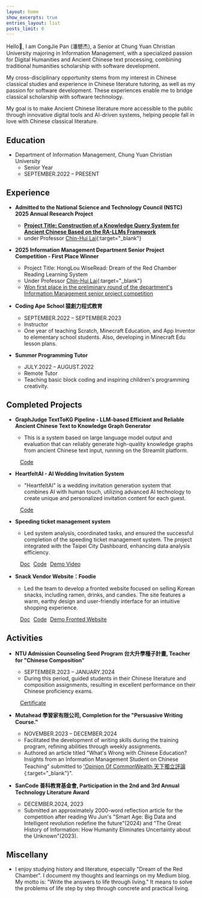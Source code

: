 ```yaml
---
layout: home
show_excerpts: true
entries_layout: list
posts_limit: 0
---
```


<p data-i18n="intro-para1">Hello👋, I am CongJie Pan (潘驄杰), a Senior at Chung Yuan Christian University majoring in Information Management, with a specialized passion for Digital Humanities and Ancient Chinese text processing, combining traditional humanities scholarship with software development.</p>

<p data-i18n="intro-para2">My cross-disciplinary opportunity stems from my interest in Chinese classical studies and experience in Chinese literature tutoring, as well as my passion for software development. These experiences enable me to bridge classical scholarship with software technology.</p>

<p data-i18n="intro-para3">My goal is to make Ancient Chinese literature more accessible to the public through innovative digital tools and AI-driven systems, helping people fall in love with Chinese classical literature.</p>

<div class="content-section" markdown="1">

## <span data-i18n="education">Education</span>

- <span data-i18n="edu-cycu">Department of Information Management, Chung Yuan Christian University</span>
  - <span data-i18n="edu-junior">Senior Year</span>
  - <span data-i18n="edu-period">SEPTEMBER.2022 – PRESENT</span>

</div>

<div class="content-section" markdown="1">

## <span data-i18n="experience">Experience</span>

- **<span data-i18n="exp-nstc-title">Admitted to the National Science and Technology Council (NSTC) 2025 Annual Research Project</span>**
  - <a href="./PDF/The_Construction_of_an_Ancient_Chinese_Knowledge_Query_System.pdf" target="_blank"><strong><span data-i18n="exp-nstc-project">Project Title: Construction of a Knowledge Query System for Ancient Chinese Based on the RA-LLMs Framework</span></strong></a>
  - <span data-i18n="exp-nstc-under">under Professor</span> [Chin-Hui Lai](https://chlai045.github.io/){:target="_blank"}

- **<span data-i18n="exp-dept-comp-title">2025 Information Management Department Senior Project Competition - First Place Winner</span>**
  - <span data-i18n="exp-dept-comp-project">Project Title: HongLou WiseRead: Dream of the Red Chamber Reading Learning System</span>
  - <span data-i18n="exp-nstc-under">Under Professor</span> [Chin-Hui Lai](https://chlai045.github.io/){:target="_blank"}
  - <a href="./images/113-2-departmentInitialCompetion-1prize.jpg" target="_blank"><span data-i18n="exp-dept-comp-achievement">Won first place in the preliminary round of the department's Information Management senior project competition</span></a>

- **<span data-i18n="exp-ape-title">Coding Ape School 猿創力程式教育</span>**
  - <span data-i18n="exp-ape-period">SEPTEMBER.2022 – SEPTEMBER.2023</span>
  - <span data-i18n="exp-ape-role">Instructor</span>
  - <span data-i18n="exp-ape-desc">One year of teaching Scratch, Minecraft Education, and App Inventor to elementary school students. Also, developing in Minecraft Edu lesson plans.</span>

- **<span data-i18n="exp-tutor-title">Summer Programming Tutor</span>**
  - <span data-i18n="exp-tutor-period">JULY.2022 – AUGUST.2022</span>
  - <span data-i18n="exp-tutor-role">Remote Tutor</span>
  - <span data-i18n="exp-tutor-desc">Teaching basic block coding and inspiring children's programming creativity.</span>
</div>

<div class="content-section" markdown="1">

## <span data-i18n="projects">Completed Projects</span>

- **<span data-i18n="proj-graphjudge-title">GraphJudge TextToKG Pipeline - LLM-based Efficient and Reliable Ancient Chinese Text to Knowledge Graph Generator</span>**
  - <span data-i18n="proj-graphjudge-desc">This is a system based on large language model output and evaluation that can reliably generate high-quality knowledge graphs from ancient Chinese text input, running on the Streamlit platform.</span>

  &nbsp;&nbsp;<a href="https://reurl.cc/GNRMLd" class="project-link" target="_blank"><i class="fab fa-github" style="margin-right: 5px;"></i><span data-i18n="proj-graphjudge-code">Code</span></a>

- **<span data-i18n="proj-heartfelt-title">HeartfeltAI - AI Wedding Invitation System</span>**
  - <span data-i18n="proj-heartfelt-desc">"HeartfeltAI" is a wedding invitation generation system that combines AI with human touch, utilizing advanced AI technology to create unique and personalized invitation content for each guest.</span>

  &nbsp;&nbsp;<a href="https://github.com/CongJie-Pan/HeartfeltAI_SE_MidtermPJ" class="project-link" target="_blank"><i class="fab fa-github" style="margin-right: 5px;"></i><span data-i18n="proj-heartfelt-code">Code</span></a>

- **<span data-i18n="proj-ticket-title">Speeding ticket management system</span>**
  - <span data-i18n="proj-ticket-desc">Led system analysis, coordinated tasks, and ensured the successful completion of the speeding ticket management system. The project integrated with the Taipei City Dashboard, enhancing data analysis efficiency.</span>
  
  &nbsp;&nbsp;<a href="https://github.com/CongJie-Pan/SA_FinalProject/blob/JayPan/%E6%96%87%E6%9B%B8%E6%AA%94%E6%A1%88/%E8%A6%8F%E6%A0%BC%E6%9B%B8/%E6%9C%9F%E6%9C%AB%E8%B6%85%E9%80%9F%E7%BD%B0%E5%96%AE%E8%99%95%E7%90%86%E7%B3%BB%E7%B5%B1%20%E8%A6%8F%E6%A0%BC%E6%9B%B8%20%E7%AC%AC%E4%BA%8C%E7%B5%84.pdf" class="project-link" target="_blank"><i class="fas fa-file-alt" style="margin-right: 5px;"></i><span data-i18n="proj-ticket-doc">Doc</span></a> <span class="link-divider"></span> <a href="https://github.com/CongJie-Pan/SA_FinalProject" class="project-link" target="_blank"><i class="fab fa-github" style="margin-right: 5px;"></i><span data-i18n="proj-ticket-code">Code</span></a><span class="link-divider"></span> <a href="https://github.com/CongJie-Pan/SA_FinalProject?tab=readme-ov-file#demo-video" class="project-link" target="_blank"><i class="fas fa-video" style="margin-right: 5px;"></i><span data-i18n="proj-ticket-demo">Demo Video</span></a>

- **<span data-i18n="proj-foodie-title">Snack Vendor Website：Foodie</span>**
  - <span data-i18n="proj-foodie-desc">Led the team to develop a fronted website focused on selling Korean snacks, including ramen, drinks, and candies. The site features a warm, earthy design and user-friendly interface for an intuitive shopping experience.</span>
  
  &nbsp;&nbsp;<a href="https://github.com/CongJie-Pan/Foodie_Front-end/blob/main/%E8%AA%AA%E6%98%8E%E6%96%87%E4%BB%B6/%E5%A4%9A%E5%AA%92%E9%AB%94%E7%A8%8B%E5%BC%8F%E8%A8%AD%E8%A8%88%E6%9C%9F%E6%9C%AB%E8%AA%AA%E6%98%8E%E6%96%87%E4%BB%B6.pdf" class="project-link" target="_blank"><i class="fas fa-file-alt" style="margin-right: 5px;"></i><span data-i18n="proj-foodie-doc">Doc</span></a> <span class="link-divider"></span> <a href="https://github.com/CongJie-Pan/Foodie_Front-end" class="project-link" target="_blank"><i class="fab fa-github" style="margin-right: 5px;"></i><span data-i18n="proj-foodie-code">Code</span></a> <span class="link-divider"></span> <a href="https://congjie-pan.github.io/Foodie_Front-end/" class="project-link" target="_blank"><i class="fas fa-desktop" style="margin-right: 5px;"></i><span data-i18n="proj-foodie-demo">Demo Fronted Website</span></a>
</div>

<div class="content-section" markdown="1">

## <span data-i18n="activities">Activities</span>

- **<span data-i18n="act-ntu-title">NTU Admission Counseling Seed Program 台大升學種子計畫, Teacher for "Chinese Composition"</span>**
  - <span data-i18n="act-ntu-period">SEPTEMBER.2023 – JANUARY.2024</span>
  - <span data-i18n="act-ntu-desc">During this period, guided students in their Chinese literature and composition assignments, resulting in excellent performance on their Chinese proficiency exams.</span>

  &nbsp;&nbsp;<a href="./images/NTUSeedChiTeacher_Certificate_IMG.jpg" class="project-link" target="_blank"><i class="fas fa-certificate" style="margin-right: 5px;"></i><span data-i18n="act-ntu-certificate">Certificate</span></a>

- **<span data-i18n="act-mutahead-title">Mutahead 學習家有限公司, Completion for the "Persuasive Writing Course."</span>**
  - <span data-i18n="act-mutahead-period">NOVEMBER.2023 – DECEMBER.2024</span>
  - <span data-i18n="act-mutahead-desc1">Facilitated the development of writing skills during the training program, refining abilities through weekly assignments.</span> 
  - <span data-i18n="act-mutahead-desc2">Authored an article titled "What's Wrong with Chinese Education? Insights from an Information Management Student on Chinese Teaching" submitted to</span> [<span data-i18n="act-mutahead-link">'Opinion Of CommonWealth 天下獨立評論</span>](https://reurl.cc/E4y061){:target="_blank"}".

- **<span data-i18n="act-sancode-title">SanCode 善科教育基金會, Participation in the 2nd and 3rd Annual Technology Literature Award</span>**
  - <span data-i18n="act-sancode-period">DECEMBER.2024, 2023</span>
  - <span data-i18n="act-sancode-desc">Submitted an approximately 2000-word reflection article for the competition after reading Wu Jun's "Smart Age: Big Data and Intelligent revolution redefine the future"(2024) and "The Great History of Information: How Humanity Eliminates Uncertainty about the Unknown"(2023).</span>
</div>

<!-- Language Proficiency Test section - Currently hidden
<div class="content-section" markdown="1">

## <span data-i18n="language-proficiency">Language Proficiency Test</span>

- <span data-i18n="lang-toefl-label">TOEFL ITP Score</span>: <span data-i18n="lang-toefl-score">503</span>
- <span data-i18n="lang-toeic-label">TOEIC Score</span>: <span data-i18n="lang-toeic-score">735</span>
</div>
-->

<div class="content-section" markdown="1">

## <span data-i18n="miscellany">Miscellany</span>
- <span data-i18n="misc-desc">I enjoy studying history and literature, especially "Dream of the Red Chamber". I document my thoughts and learnings on my Medium blog. My motto is: "Write the answers to life through living." It means to solve the problems of life step by step through concrete and practical living.</span>
</div>